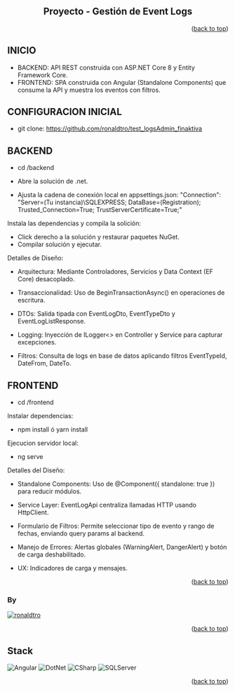<a name="readme-top"></a>

<div align="center">

## Proyecto - Gestión de Event Logs

</div>

<p align="right">(<a href="#readme-top">back to top</a>)</p>

## INICIO

- BACKEND: API REST construida con ASP.NET Core 8 y Entity Framework Core.
- FRONTEND: SPA construida con Angular (Standalone Components) que consume la API y muestra los eventos con filtros.

## CONFIGURACION INICIAL

- git clone: https://github.com/ronaldtro/test_logsAdmin_finaktiva

## BACKEND

- cd /backend

- Abre la solución de .net.

- Ajusta la cadena de conexión local en appsettings.json:
"Connection": "Server=(Tu instancia)\\SQLEXPRESS; DataBase=(Registration); Trusted_Connection=True; TrustServerCertificate=True;"


Instala las dependencias y compila la solición:

- Click derecho a la solución y restaurar paquetes NuGet.
- Compilar solución y ejecutar.


Detalles de Diseño:

- Arquitectura: Mediante Controladores, Servicios y Data Context (EF Core) desacoplado.

- Transaccionalidad: Uso de BeginTransactionAsync() en operaciones de escritura.

- DTOs: Salida tipada con EventLogDto, EventTypeDto y EventLogListResponse.

- Logging: Inyección de ILogger<> en Controller y Service para capturar excepciones.

- Filtros: Consulta de logs en base de datos aplicando filtros EventTypeId, DateFrom, DateTo.


## FRONTEND

- cd /frontend

Instalar dependencias:

- npm install ó yarn install


Ejecucion servidor local:

- ng serve 


Detalles del Diseño:

- Standalone Components: Uso de @Component({ standalone: true }) para reducir módulos.

- Service Layer: EventLogApi centraliza llamadas HTTP usando HttpClient.

- Formulario de Filtros: Permite seleccionar tipo de evento y rango de fechas, enviando query params al backend.

- Manejo de Errores: Alertas globales (WarningAlert, DangerAlert) y botón de carga deshabilitado.

- UX: Indicadores de carga y mensajes.


<p align="right">(<a href="#readme-top">back to top</a>)</p>

### By

 [![ronaldtro](https://avatars.githubusercontent.com/u/72902488?s=64&amp;v=4)](http://github.com/ronaldtro) 

<p align="right">(<a href="#readme-top">back to top</a>)</p>

## Stack

![Angular][angular-badge]
![DotNet][dotnet-badge]
![CSharp][csharp-badge]
![SQLServer][sqlserver-badge]

<p align="right">(<a href="#readme-top">back to top</a>)</p>

[dotnet-badge]: https://img.shields.io/badge/-.NET-5632d5?style=for-the-badge
[angular-badge]: https://img.shields.io/badge/Angular-DD0031?style=for-the-badge
[csharp-badge]: https://img.shields.io/badge/C%23-690081?style=for-the-badge
[sqlserver-badge]: https://img.shields.io/badge/SQL%20Server-1f72b8?style=for-the-badge